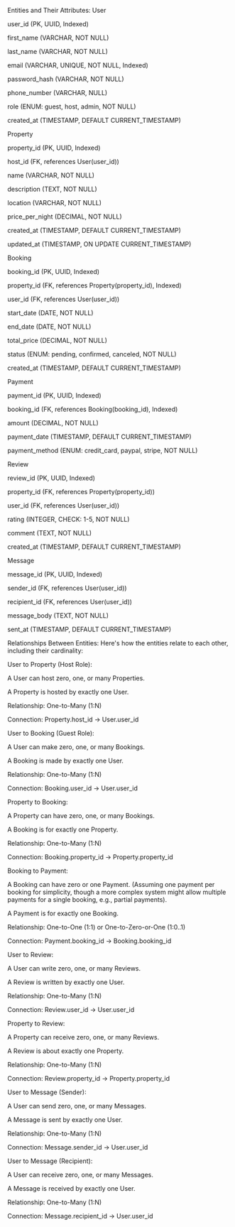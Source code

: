 Entities and Their Attributes:
User

user_id (PK, UUID, Indexed)

first_name (VARCHAR, NOT NULL)

last_name (VARCHAR, NOT NULL)

email (VARCHAR, UNIQUE, NOT NULL, Indexed)

password_hash (VARCHAR, NOT NULL)

phone_number (VARCHAR, NULL)

role (ENUM: guest, host, admin, NOT NULL)

created_at (TIMESTAMP, DEFAULT CURRENT_TIMESTAMP)

Property

property_id (PK, UUID, Indexed)

host_id (FK, references User(user_id))

name (VARCHAR, NOT NULL)

description (TEXT, NOT NULL)

location (VARCHAR, NOT NULL)

price_per_night (DECIMAL, NOT NULL)

created_at (TIMESTAMP, DEFAULT CURRENT_TIMESTAMP)

updated_at (TIMESTAMP, ON UPDATE CURRENT_TIMESTAMP)

Booking

booking_id (PK, UUID, Indexed)

property_id (FK, references Property(property_id), Indexed)

user_id (FK, references User(user_id))

start_date (DATE, NOT NULL)

end_date (DATE, NOT NULL)

total_price (DECIMAL, NOT NULL)

status (ENUM: pending, confirmed, canceled, NOT NULL)

created_at (TIMESTAMP, DEFAULT CURRENT_TIMESTAMP)

Payment

payment_id (PK, UUID, Indexed)

booking_id (FK, references Booking(booking_id), Indexed)

amount (DECIMAL, NOT NULL)

payment_date (TIMESTAMP, DEFAULT CURRENT_TIMESTAMP)

payment_method (ENUM: credit_card, paypal, stripe, NOT NULL)

Review

review_id (PK, UUID, Indexed)

property_id (FK, references Property(property_id))

user_id (FK, references User(user_id))

rating (INTEGER, CHECK: 1-5, NOT NULL)

comment (TEXT, NOT NULL)

created_at (TIMESTAMP, DEFAULT CURRENT_TIMESTAMP)

Message

message_id (PK, UUID, Indexed)

sender_id (FK, references User(user_id))

recipient_id (FK, references User(user_id))

message_body (TEXT, NOT NULL)

sent_at (TIMESTAMP, DEFAULT CURRENT_TIMESTAMP)

Relationships Between Entities:
Here's how the entities relate to each other, including their cardinality:

User to Property (Host Role):

A User can host zero, one, or many Properties.

A Property is hosted by exactly one User.

Relationship: One-to-Many (1:N)

Connection: Property.host_id -> User.user_id

User to Booking (Guest Role):

A User can make zero, one, or many Bookings.

A Booking is made by exactly one User.

Relationship: One-to-Many (1:N)

Connection: Booking.user_id -> User.user_id

Property to Booking:

A Property can have zero, one, or many Bookings.

A Booking is for exactly one Property.

Relationship: One-to-Many (1:N)

Connection: Booking.property_id -> Property.property_id

Booking to Payment:

A Booking can have zero or one Payment. (Assuming one payment per booking for simplicity, though a more complex system might allow multiple payments for a single booking, e.g., partial payments).

A Payment is for exactly one Booking.

Relationship: One-to-One (1:1) or One-to-Zero-or-One (1:0..1)

Connection: Payment.booking_id -> Booking.booking_id

User to Review:

A User can write zero, one, or many Reviews.

A Review is written by exactly one User.

Relationship: One-to-Many (1:N)

Connection: Review.user_id -> User.user_id

Property to Review:

A Property can receive zero, one, or many Reviews.

A Review is about exactly one Property.

Relationship: One-to-Many (1:N)

Connection: Review.property_id -> Property.property_id

User to Message (Sender):

A User can send zero, one, or many Messages.

A Message is sent by exactly one User.

Relationship: One-to-Many (1:N)

Connection: Message.sender_id -> User.user_id

User to Message (Recipient):

A User can receive zero, one, or many Messages.

A Message is received by exactly one User.

Relationship: One-to-Many (1:N)

Connection: Message.recipient_id -> User.user_id
